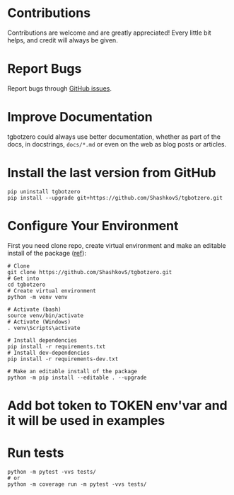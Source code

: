# Contributions

Contributions are welcome and are greatly appreciated! Every little bit helps,
and credit will always be given.


# Report Bugs

Report bugs through [GitHub issues](https://github.com/ShashkovS/tgbotzero/issues).


# Improve Documentation

tgbotzero could always use better documentation, whether as part of the docs, in docstrings, ``docs/*.md`` or even on the web as blog posts or
articles.

# Install the last version from GitHub 

```shell
pip uninstall tgbotzero
pip install --upgrade git+https://github.com/ShashkovS/tgbotzero.git
```

# Configure Your Environment

First you need clone repo, create virtual environment and make an editable install of the package ([ref](https://setuptools.pypa.io/en/latest/userguide/package_discovery.html#src-layout)):

```shell
# Clone
git clone https://github.com/ShashkovS/tgbotzero.git
# Get into
cd tgbotzero
# Create virtual environment
python -m venv venv

# Activate (bash)
source venv/bin/activate
# Activate (Windows)
. venv\Scripts\activate

# Install dependencies
pip install -r requirements.txt
# Install dev-dependencies
pip install -r requirements-dev.txt

# Make an editable install of the package
python -m pip install --editable . --upgrade
```

# Add bot token to TOKEN env'var and it will be used in examples



# Run tests

```shell
python -m pytest -vvs tests/
# or
python -m coverage run -m pytest -vvs tests/
```
